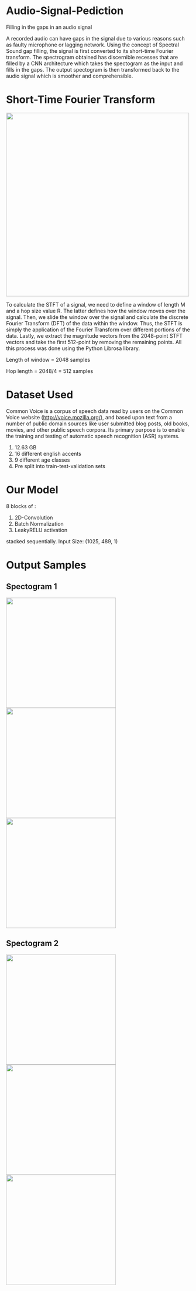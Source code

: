 # Audio-Signal-Pediction
Filling in the gaps in an audio signal

A recorded audio can have gaps in the signal due to various reasons such as faulty microphone or lagging network. Using the concept of Spectral Sound gap filling, the signal is first converted to its short-time Fourier transform. The spectrogram obtained has discernible recesses that are filled by a CNN architecture which takes the spectogram as the input and fills in the gaps. The output spectogram is then transformed back to the audio signal which is smoother and comprehensible.

# Short-Time Fourier Transform

<img src="https://raw.githubusercontent.com/antrix99/Audio-Signal-Prediction/master/imgs/STFT.png" width="500" height="500">

To calculate the STFT of a signal, we need to define a window of length M and a hop size value R. The latter defines how the window moves over the signal. Then, we slide the window over the signal and calculate the discrete Fourier Transform (DFT) of the data within the window. Thus, the STFT is simply the application of the Fourier Transform over different portions of the data. Lastly, we extract the magnitude vectors from the 2048-point STFT vectors and take the first 512-point by removing the remaining points. All this process was done using the Python Librosa library.

Length of window = 2048 samples

Hop length = 2048/4 = 512 samples

# Dataset Used
Common Voice is a corpus of speech data read by users on the Common Voice website (http://voice.mozilla.org/), and based upon text from a number of public domain sources like user submitted blog posts, old books, movies, and other public speech corpora. Its primary purpose is to enable the training and testing of automatic speech recognition (ASR) systems.
1. 12.63 GB
2. 16 different english accents
3. 9 different age classes
4. Pre split into train-test-validation sets

# Our Model
8 blocks of :
  1. 2D-Convolution
  2. Batch Normalization
  3. LeakyRELU activation 
  
stacked sequentially. Input Size: (1025, 489, 1)

# Output Samples

## Spectogram 1

<img src="https://raw.githubusercontent.com/antrix99/Audio-Signal-Prediction/master/imgs/raw_2.png" width="300" height="300"><img src="https://raw.githubusercontent.com/antrix99/Audio-Signal-Prediction/master/imgs/pred_2.png" width="300" height="300"><img src="https://raw.githubusercontent.com/antrix99/Audio-Signal-Prediction/master/imgs/ideal_2.png" width="300" height="300">

## Spectogram 2

<img src="https://raw.githubusercontent.com/antrix99/Audio-Signal-Prediction/master/imgs/raw_3.png" width="300" height="300"><img src="https://raw.githubusercontent.com/antrix99/Audio-Signal-Prediction/master/imgs/pred_3.png" width="300" height="300"><img src="https://raw.githubusercontent.com/antrix99/Audio-Signal-Prediction/master/imgs/ideal_3.png" width="300" height="300">
